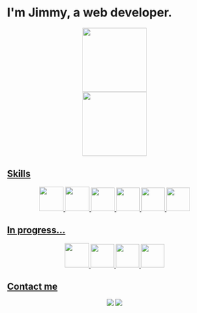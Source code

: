 <div>
  <h1>I'm Jimmy, a web developer.</h1>
</div>
<div align="center">
  <a href="https://github.com/jimmyarbats">
  <div>
    <img height="150em" src="https://github-readme-stats.vercel.app/api?username=jimmyarbats&show_icons=true&theme=transparent"/> 
  </div>
  <div>
    <img height="150em" src="https://github-readme-stats.vercel.app/api/top-langs/?username=jimmyarbats&layout=compact&langs_count=7&theme=transparent"/>
  </div>
</div>
  
  ##
  
<div style="display: inline_block">
  <h2>Skills</h2>
  <div align="center">
    <img height="57em" src="https://cdn.jsdelivr.net/gh/devicons/devicon/icons/docker/docker-original.svg" />
    <img height="57em" src="https://cdn.jsdelivr.net/gh/devicons/devicon/icons/mysql/mysql-original-wordmark.svg" />
    <img height="55em" src="https://cdn.jsdelivr.net/gh/devicons/devicon/icons/react/react-original.svg" />
    <img height="55em" src="https://cdn.jsdelivr.net/gh/devicons/devicon/icons/javascript/javascript-original.svg" /> 
    <img height="55em" src="https://cdn.jsdelivr.net/gh/devicons/devicon/icons/jest/jest-plain.svg" /> 
    <img height="55em" src="https://cdn.jsdelivr.net/gh/devicons/devicon/icons/linux/linux-original.svg" />
  </div>
</div>
  
  ##
  
 <div style="display: inline_block">
  <h2>In progress...</h2>
  <div align="center">
    <img height="57em" src="https://cdn.jsdelivr.net/gh/devicons/devicon/icons/go/go-original-wordmark.svg" />
    <img height="55em" src="https://cdn.jsdelivr.net/gh/devicons/devicon/icons/nodejs/nodejs-original.svg" />
    <img height="55em" src="https://cdn.jsdelivr.net/gh/devicons/devicon/icons/typescript/typescript-original.svg" />
    <img height="55em" src="https://cdn.jsdelivr.net/gh/devicons/devicon/icons/django/django-plain.svg" />
  </div>
</div>
  
  ##

<div style="display: inline_block">
  <h2>Contact me</h2>
  <div align="center">
    <a href="mailto:jimmyaraujob@gmail.com"><img src="https://img.shields.io/badge/Gmail-D14836?style=for-the-badge&logo=gmail&logoColor=white"/></a>
    <a href="https://www.linkedin.com/in/jimmyarbats/" target="_blank"><img src="https://img.shields.io/badge/-LinkedIn-%230077B5?style=for-the-badge&logo=linkedin&logoColor=white" target="_blank"></a> 
  </div>
</div>
